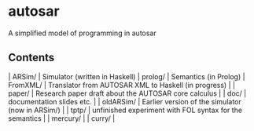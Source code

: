 autosar
=======

A simplified model of programming in autosar

## Contents

| ARSim/     | Simulator (written in Haskell)
| prolog/    | Semantics (in Prolog)
| FromXML/   | Translator from AUTOSAR XML to Haskell (in progress)    |
| paper/     | Research paper draft about the AUTOSAR core calculus    |
| doc/       | documentation slides etc. |
| oldARSim/  | Earlier version of the simulator (now in ARSim/)        |
| tptp/      | unfinished experiment with FOL syntax for the semantics |
| mercury/   |
| curry/     |
